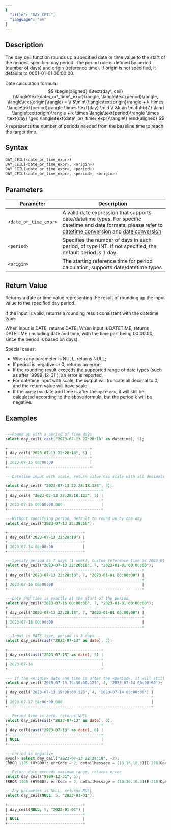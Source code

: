 ```yaml
---
{
  "title": "DAY_CEIL",
  "language": "en"
}
---
```


## Description


The day_ceil function rounds up a specified date or time value to the start of the nearest specified day period. The period rule is defined by period (number of days) and origin (reference time). If origin is not specified, it defaults to 0001-01-01 00:00:00.

Date calculation formula:
$$
\begin{aligned}
&\text{day\_ceil}(\langle\text{date\_or\_time\_expr}\rangle, \langle\text{period}\rangle, \langle\text{origin}\rangle) = \\
&\min\{\langle\text{origin}\rangle + k \times \langle\text{period}\rangle \times \text{day} \mid \\
&k \in \mathbb{Z} \land \langle\text{origin}\rangle + k \times \langle\text{period}\rangle \times \text{day} \geq \langle\text{date\_or\_time\_expr}\rangle\}
\end{aligned}
$$
$k$ represents the number of periods needed from the baseline time to reach the target time.

## Syntax

```sql
DAY_CEIL(<date_or_time_expr>)
DAY_CEIL(<date_or_time_expr>, <origin>)
DAY_CEIL(<date_or_time_expr>, <period>)
DAY_CEIL(<date_or_time_expr>, <period>, <origin>)
```

## Parameters

| Parameter | Description |
| -- | -- |
| `<date_or_time_expr>` | A valid date expression that supports date/datetime types. For specific datetime and date formats, please refer to [datetime conversion](../../../../../docs/sql-manual/basic-element/sql-data-types/conversion/datetime-conversion) and [date conversion](../../../../../docs/sql-manual/basic-element/sql-data-types/conversion/date-conversion) |
| `<period>` | Specifies the number of days in each period, of type INT. If not specified, the default period is 1 day. |
| `<origin>` | The starting reference time for period calculation, supports date/datetime types |

## Return Value

Returns a date or time value representing the result of rounding up the input value to the specified day period.

If the input is valid, returns a rounding result consistent with the datetime type:

When input is DATE, returns DATE;
When input is DATETIME, returns DATETIME (including date and time, with the time part being 00:00:00, since the period is based on days).

Special cases:

- When any parameter is NULL, returns NULL;
- If period is negative or 0, returns an error;
- If the rounding result exceeds the supported range of date types (such as after '9999-12-31'), an error is reported.
- For datetime input with scale, the output will truncate all decimal to 0, and the return value will have scale
- If the `<origin>` date and time is after the `<period>`, it will still be calculated according to the above formula, but the period k will be negative.

## Examples

```sql

---Round up with a period of five days
select day_ceil( cast("2023-07-13 22:28:18" as datetime), 5);

+------------------------------------+
| day_ceil("2023-07-13 22:28:18", 5) |
+------------------------------------+
| 2023-07-15 00:00:00                |
+------------------------------------+

---Datetime input with scale, return value has scale with all decimals as 0

select day_ceil( "2023-07-13 22:28:18.123", 5);
+-----------------------------------------+
| day_ceil( "2023-07-13 22:28:18.123", 5) |
+-----------------------------------------+
| 2023-07-15 00:00:00.000                 |
+-----------------------------------------+

---Without specifying period, default to round up by one day
select day_ceil("2023-07-13 22:28:18");

+---------------------------------+
| day_ceil("2023-07-13 22:28:18") |
+---------------------------------+
| 2023-07-14 00:00:00             |
+---------------------------------+

---Specify period as 7 days (1 week), custom reference time as 2023-01-01 00:00:00
select day_ceil("2023-07-13 22:28:18", 7, "2023-01-01 00:00:00");
+-----------------------------------------------------------+
| day_ceil("2023-07-13 22:28:18", 7, "2023-01-01 00:00:00") |
+-----------------------------------------------------------+
| 2023-07-16 00:00:00                                       |
+-----------------------------------------------------------+

---Date and time is exactly at the start of the period
select day_ceil("2023-07-16 00:00:00", 7, "2023-01-01 00:00:00");
+-----------------------------------------------------------+
| day_ceil("2023-07-13 22:28:18", 7, "2023-01-01 00:00:00") |
+-----------------------------------------------------------+
| 2023-07-16 00:00:00                                       |
+-----------------------------------------------------------+

---Input is DATE type, period is 3 days
select day_ceil(cast("2023-07-13" as date), 3);

+-----------------------------------------+
| day_ceil(cast("2023-07-13" as date), 3) |
+-----------------------------------------+
| 2023-07-14                              |
+-----------------------------------------+

--- If the <origin> date and time is after the <period>, it will still be calculated according to the above formula, but the period k will be negative.
select day_ceil('2023-07-13 19:30:00.123', 4, '2028-07-14 08:00:00');
+---------------------------------------------------------------+
| day_ceil('2023-07-13 19:30:00.123', 4, '2028-07-14 08:00:00') |
+---------------------------------------------------------------+
| 2023-07-17 08:00:00.000                                       |
+---------------------------------------------------------------+

---Period time is zero, returns NULL
select day_ceil(cast("2023-07-13" as date), 0);
+-----------------------------------------+
| day_ceil(cast("2023-07-13" as date), 0) |
+-----------------------------------------+
| NULL                                    |
+-----------------------------------------+

---Period is negative
mysql> select day_ceil("2023-07-13 22:28:18", -2);
ERROR 1105 (HY000): errCode = 2, detailMessage = (10.16.10.3)[E-218]Operation day_ceil of 2023-07-13 22:28:18, -2 out of range

---Return date exceeds maximum range, returns error
select day_ceil("9999-12-31", 5);
ERROR 1105 (HY000): errCode = 2, detailMessage = (10.16.10.3)[E-218]Operation day_ceil of 9999-12-31 00:00:00, 5 out of range

---Any parameter is NULL, returns NULL
select day_ceil(NULL, 5, "2023-01-01");

+---------------------------------+
| day_ceil(NULL, 5, "2023-01-01") |
+---------------------------------+
| NULL                            |
+---------------------------------+
```

